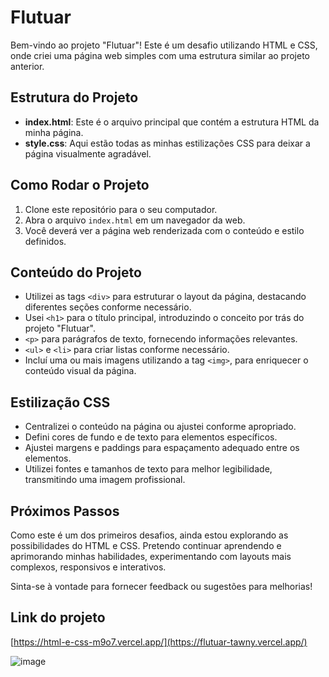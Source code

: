 # Flutuar

Bem-vindo ao projeto "Flutuar"! Este é um desafio utilizando HTML e CSS, onde criei uma página web simples com uma estrutura similar ao projeto anterior.

## Estrutura do Projeto

- **index.html**: Este é o arquivo principal que contém a estrutura HTML da minha página.
- **style.css**: Aqui estão todas as minhas estilizações CSS para deixar a página visualmente agradável.

## Como Rodar o Projeto

1. Clone este repositório para o seu computador.
2. Abra o arquivo `index.html` em um navegador da web.
3. Você deverá ver a página web renderizada com o conteúdo e estilo definidos.

## Conteúdo do Projeto

- Utilizei as tags `<div>` para estruturar o layout da página, destacando diferentes seções conforme necessário.
- Usei `<h1>` para o título principal, introduzindo o conceito por trás do projeto "Flutuar".
- `<p>` para parágrafos de texto, fornecendo informações relevantes.
- `<ul>` e `<li>` para criar listas conforme necessário.
- Incluí uma ou mais imagens utilizando a tag `<img>`, para enriquecer o conteúdo visual da página.

## Estilização CSS

- Centralizei o conteúdo na página ou ajustei conforme apropriado.
- Defini cores de fundo e de texto para elementos específicos.
- Ajustei margens e paddings para espaçamento adequado entre os elementos.
- Utilizei fontes e tamanhos de texto para melhor legibilidade, transmitindo uma imagem profissional.

## Próximos Passos

Como este é um dos primeiros desafios, ainda estou explorando as possibilidades do HTML e CSS. Pretendo continuar aprendendo e aprimorando minhas habilidades, experimentando com layouts mais complexos, responsivos e interativos.

Sinta-se à vontade para fornecer feedback ou sugestões para melhorias!

## Link do projeto 

[https://html-e-css-m9o7.vercel.app/](https://flutuar-tawny.vercel.app/)

![image](https://github.com/Matheus-Neris-Rocha/HTML-e-CSS/assets/171521660/136d9999-e19e-4425-8ebf-fe91c200ddd6)
